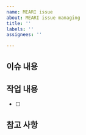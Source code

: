```yaml
---
name: MEARI issue
about: MEARI issue managing
title: ''
labels: ''
assignees: ''

---
```


## 이슈 내용

## 작업 내용
- [ ]

## 참고 사항
